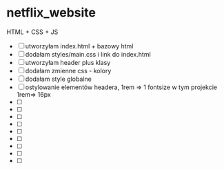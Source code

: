 # netflix_website
HTML + CSS + JS

- [ ] utworzyłam index.html + bazowy html
- [ ] dodałam styles/main.css i link do index.html
- [ ] utworzyłam header plus klasy 
- [ ] dodałam zmienne css - kolory
- [ ] dodałam style globalne 
- [ ] ostylowanie elementów headera, 1rem => 1 fontsize w tym projekcie 1rem=> 16px
- [ ]
- [ ]
- [ ]
- [ ]
- [ ]
- [ ]
- [ ]
- [ ]
- [ ]
